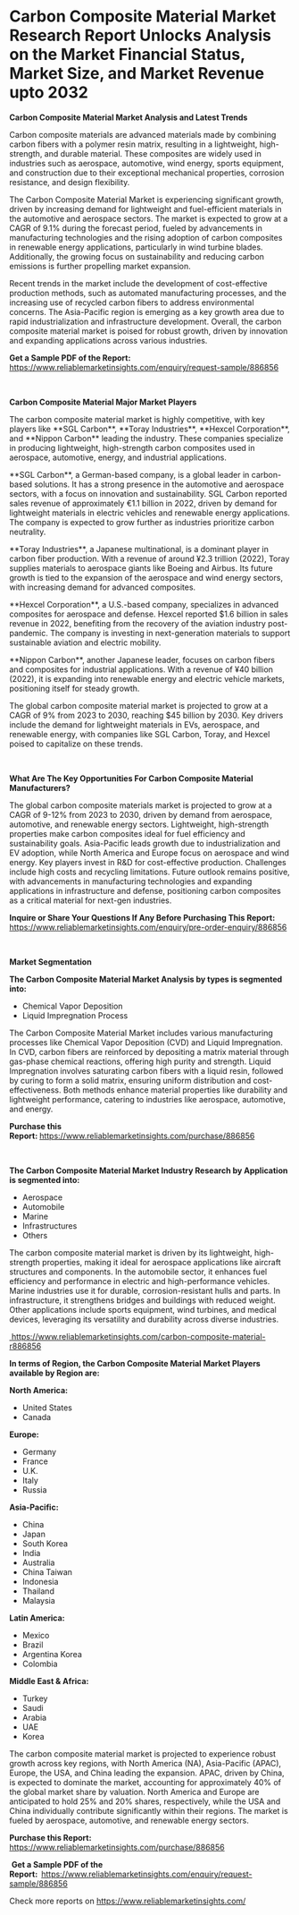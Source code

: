 <p><h1>Carbon Composite Material Market Research Report Unlocks Analysis on the Market Financial Status, Market Size, and Market Revenue upto 2032</h1></p><p><strong>Carbon Composite Material Market Analysis and Latest Trends</strong></p>
<p><p>Carbon composite materials are advanced materials made by combining carbon fibers with a polymer resin matrix, resulting in a lightweight, high-strength, and durable material. These composites are widely used in industries such as aerospace, automotive, wind energy, sports equipment, and construction due to their exceptional mechanical properties, corrosion resistance, and design flexibility.</p><p>The Carbon Composite Material Market is experiencing significant growth, driven by increasing demand for lightweight and fuel-efficient materials in the automotive and aerospace sectors. The market is expected to grow at a CAGR of 9.1% during the forecast period, fueled by advancements in manufacturing technologies and the rising adoption of carbon composites in renewable energy applications, particularly in wind turbine blades. Additionally, the growing focus on sustainability and reducing carbon emissions is further propelling market expansion.</p><p>Recent trends in the market include the development of cost-effective production methods, such as automated manufacturing processes, and the increasing use of recycled carbon fibers to address environmental concerns. The Asia-Pacific region is emerging as a key growth area due to rapid industrialization and infrastructure development. Overall, the carbon composite material market is poised for robust growth, driven by innovation and expanding applications across various industries.</p></p>
<p><strong>Get a Sample PDF of the Report:&nbsp;</strong> <a href="https://www.reliablemarketinsights.com/enquiry/request-sample/886856?utm_campaign=1937&utm_medium=2&utm_source=Github&utm_content=ia&utm_term=26012025&utm_id=carbon-composite-material">https://www.reliablemarketinsights.com/enquiry/request-sample/886856</a></p>
<p>&nbsp;</p>
<p><strong>Carbon Composite Material Major Market Players</strong></p>
<p><p>The carbon composite material market is highly competitive, with key players like **SGL Carbon**, **Toray Industries**, **Hexcel Corporation**, and **Nippon Carbon** leading the industry. These companies specialize in producing lightweight, high-strength carbon composites used in aerospace, automotive, energy, and industrial applications.</p><p>**SGL Carbon**, a German-based company, is a global leader in carbon-based solutions. It has a strong presence in the automotive and aerospace sectors, with a focus on innovation and sustainability. SGL Carbon reported sales revenue of approximately €1.1 billion in 2022, driven by demand for lightweight materials in electric vehicles and renewable energy applications. The company is expected to grow further as industries prioritize carbon neutrality.</p><p>**Toray Industries**, a Japanese multinational, is a dominant player in carbon fiber production. With a revenue of around ¥2.3 trillion (2022), Toray supplies materials to aerospace giants like Boeing and Airbus. Its future growth is tied to the expansion of the aerospace and wind energy sectors, with increasing demand for advanced composites.</p><p>**Hexcel Corporation**, a U.S.-based company, specializes in advanced composites for aerospace and defense. Hexcel reported $1.6 billion in sales revenue in 2022, benefiting from the recovery of the aviation industry post-pandemic. The company is investing in next-generation materials to support sustainable aviation and electric mobility.</p><p>**Nippon Carbon**, another Japanese leader, focuses on carbon fibers and composites for industrial applications. With a revenue of ¥40 billion (2022), it is expanding into renewable energy and electric vehicle markets, positioning itself for steady growth.</p><p>The global carbon composite material market is projected to grow at a CAGR of 9% from 2023 to 2030, reaching $45 billion by 2030. Key drivers include the demand for lightweight materials in EVs, aerospace, and renewable energy, with companies like SGL Carbon, Toray, and Hexcel poised to capitalize on these trends.</p></p>
<p>&nbsp;</p>
<p><strong>What Are The Key Opportunities For Carbon Composite Material Manufacturers?</strong></p>
<p><p>The global carbon composite materials market is projected to grow at a CAGR of 9-12% from 2023 to 2030, driven by demand from aerospace, automotive, and renewable energy sectors. Lightweight, high-strength properties make carbon composites ideal for fuel efficiency and sustainability goals. Asia-Pacific leads growth due to industrialization and EV adoption, while North America and Europe focus on aerospace and wind energy. Key players invest in R&D for cost-effective production. Challenges include high costs and recycling limitations. Future outlook remains positive, with advancements in manufacturing technologies and expanding applications in infrastructure and defense, positioning carbon composites as a critical material for next-gen industries.</p></p>
<p><strong>Inquire or Share Your Questions If Any Before Purchasing This Report:</strong> <a href="https://www.reliablemarketinsights.com/enquiry/pre-order-enquiry/886856?utm_campaign=1937&utm_medium=2&utm_source=Github&utm_content=ia&utm_term=26012025&utm_id=carbon-composite-material">https://www.reliablemarketinsights.com/enquiry/pre-order-enquiry/886856</a></p>
<p>&nbsp;</p>
<p><strong>Market Segmentation</strong></p>
<p><strong>The Carbon Composite Material Market Analysis by types is segmented into:</strong></p>
<p><ul><li>Chemical Vapor Deposition</li><li>Liquid Impregnation Process</li></ul></p>
<p><p>The Carbon Composite Material Market includes various manufacturing processes like Chemical Vapor Deposition (CVD) and Liquid Impregnation. In CVD, carbon fibers are reinforced by depositing a matrix material through gas-phase chemical reactions, offering high purity and strength. Liquid Impregnation involves saturating carbon fibers with a liquid resin, followed by curing to form a solid matrix, ensuring uniform distribution and cost-effectiveness. Both methods enhance material properties like durability and lightweight performance, catering to industries like aerospace, automotive, and energy.</p></p>
<p><strong>Purchase this Report:&nbsp;</strong><a href="https://www.reliablemarketinsights.com/purchase/886856?utm_campaign=1937&utm_medium=2&utm_source=Github&utm_content=ia&utm_term=26012025&utm_id=carbon-composite-material">https://www.reliablemarketinsights.com/purchase/886856</a></p>
<p>&nbsp;</p>
<p><strong>The Carbon Composite Material Market Industry Research by Application is segmented into:</strong></p>
<p><ul><li>Aerospace</li><li>Automobile</li><li>Marine</li><li>Infrastructures</li><li>Others</li></ul></p>
<p><p>The carbon composite material market is driven by its lightweight, high-strength properties, making it ideal for aerospace applications like aircraft structures and components. In the automobile sector, it enhances fuel efficiency and performance in electric and high-performance vehicles. Marine industries use it for durable, corrosion-resistant hulls and parts. In infrastructure, it strengthens bridges and buildings with reduced weight. Other applications include sports equipment, wind turbines, and medical devices, leveraging its versatility and durability across diverse industries.</p></p>
<p><a href="https://www.reliablemarketinsights.com/carbon-composite-material-r886856?utm_campaign=1937&utm_medium=2&utm_source=Github&utm_content=ia&utm_term=26012025&utm_id=carbon-composite-material">&nbsp;https://www.reliablemarketinsights.com/carbon-composite-material-r886856</a></p>
<p><strong>In terms of Region, the Carbon Composite Material Market Players available by Region are:</strong></p>
<p>
    <p> <strong> North America: </strong>
        <ul>
            <li>United States</li>
            <li>Canada</li>
        </ul>
        </p> 
    <p> <strong> Europe: </strong>
        <ul>
            <li>Germany</li>
            <li>France</li>
            <li>U.K.</li>
            <li>Italy</li>
            <li>Russia</li>
        </ul>
        </p> 
    <p> <strong> Asia-Pacific: </strong>
        <ul>
            <li>China</li>
            <li>Japan</li>
            <li>South Korea</li>
            <li>India</li>
            <li>Australia</li>
            <li>China Taiwan</li>
            <li>Indonesia</li>
            <li>Thailand</li>
            <li>Malaysia</li>
        </ul>
        </p> 
    <p> <strong> Latin America: </strong>
        <ul>
            <li>Mexico</li>
            <li>Brazil</li>
            <li>Argentina Korea</li>
            <li>Colombia</li>
        </ul>
        </p> 
    <p> <strong> Middle East & Africa: </strong>
        <ul>
            <li>Turkey</li>
            <li>Saudi</li>
            <li>Arabia</li>
            <li>UAE</li>
            <li>Korea</li>
        </ul>
    </p>
    </p>
<p><p>The carbon composite material market is projected to experience robust growth across key regions, with North America (NA), Asia-Pacific (APAC), Europe, the USA, and China leading the expansion. APAC, driven by China, is expected to dominate the market, accounting for approximately 40% of the global market share by valuation. North America and Europe are anticipated to hold 25% and 20% shares, respectively, while the USA and China individually contribute significantly within their regions. The market is fueled by aerospace, automotive, and renewable energy sectors.</p></p>
<p><strong>Purchase this Report: </strong><a href="https://www.reliablemarketinsights.com/purchase/886856?utm_campaign=1937&utm_medium=2&utm_source=Github&utm_content=ia&utm_term=26012025&utm_id=carbon-composite-material">https://www.reliablemarketinsights.com/purchase/886856</a></p>
<p>&nbsp;<strong>Get a Sample PDF of the Report:&nbsp;&nbsp;</strong><a href="https://www.reliablemarketinsights.com/enquiry/request-sample/886856?utm_campaign=1937&utm_medium=2&utm_source=Github&utm_content=ia&utm_term=26012025&utm_id=carbon-composite-material">https://www.reliablemarketinsights.com/enquiry/request-sample/886856</a></p>
<p><strong></strong></p>
<p>Check more reports on <a href="https://www.reliablemarketinsights.com/?utm_campaign=1937&utm_medium=2&utm_source=Github&utm_content=ia&utm_term=26012025&utm_id=carbon-composite-material">https://www.reliablemarketinsights.com/</a></p>